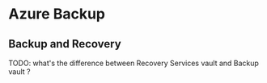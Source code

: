 # Azure Backup

## Backup and Recovery

TODO: what's the difference between Recovery Services vault and Backup vault ?
